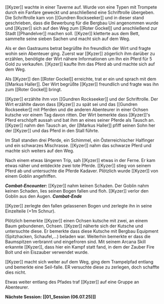 [[Kyzer]] wachte in einer Taverne auf. Wurde von eine Typen mit Trompete durch ein Fanfare geweckt und anschließend eine Schriftrolle übergeben. Die Schriftrolle kam von [[Gundren Rockseeker]] und in dieser stand geschrieben, dass die Bewerbung für die Bergbau Uni angenommen wurde und [[Kyzer]] sich auf den Weg zum [[Roter Gockel]] und anschließend zur Stadt [[Phandelver]] machen soll. [[Kyzer]] kletterte aus dem Bett, sammelte seine sieben Sachen und macht sich auf dem Weg.

Als er den Gastraums betrat begrüßte ihn freundlich der Wirt und fragte wohin sein Abenteuer ging. Zuerst war [[Kyzer]] zögerlich ihm darüber zu erzählen, benötigte der Wirt nähere Informationen um Ihn ein Pferd für 5 Gold zu verkaufen.
[[Kyzer]] kaufte Ihm das Pferd ab und machte sich auf dem Weg. 

Als [[Kyzer]] den [[Roter Gockel]] erreichte, trat er ein und sprach mit dem [[Markus Haller]]. Der Wirt begrüßte [[Kyzer]] freundlich und fragte was ihn zum [[Roter Gockel]] bringt.

[[Kyzer]] erzählte ihm von [[Gundren Rockseeker]] und der Schriftrolle. Der Wirt erzählte davon dass [[Kyzer]] zu spät sei und das [[Gundren Rockseeker]] mit Pferden und die anderen Abenteurer in einer Ochsen kutsche vor einem Tag davon ritten. 
Der Wirt bemerkte dass [[Kyzer]]'s Pferd erschöpft aussah und bat ihm an eines seiner Pferde als Tausch an. [[Kyzer]] nahm den Tausch an, der [[Markus Haller]] pfiff seinen Sohn her der [[Kyzer]] und das Pferd in den Stall führte.

Im Stall standen drei Pferde, ein Schimmel, ein Österreichischer Halfinger und ein schwarzes Mischrasse. [[Kyzer]] nahm das schwarze Pferd und machte sich weiters auf den Weg.

Nach einem etwas längeren Trip, sah [[Kyzer]] etwas in der Ferne. Er kam etwas näher und entdeckte zwei tote Pferde. [[Kyzer]] stieg von seinem Pferd ab und untersuchte die Pferde Kadaver. Plötzlich wurde [[Kyzer]] von einem Goblin angefriffen.

***Combat-Encounter:***
[[Kyzer]] nahm keinen Schaden. Der Goblin nahm keinen Schaden, lies seinen Bogen fallen und floh. [[Kyzer]] verlor den Goblin aus den Augen.
***Combat-Ende***

[[Kyzer]] zerlegte den fallen gelassenen Bogen und zerlegte ihn in seine Einzelteile (+1m Schnur).

Plötzlich bemerkte [[Kyzer]] einen Ochsen kutsche mit zwei, an einem Baum gebundenen, Ochsen. [[Kyzer]] näherte sich der Kutsche und untersuchte diese. Er bemerkte dass diese Kutsche mit Bergbau Equipment (Spitzhacken, Schaufel,...) beladen war. Weiterhin bemerkte er dass die Baumspitzen verbrannt und eingefroren sind. Mit seinem Arcana Skill erkannte [[Kyzer]], dass hier ein Kampf statt fand, in dem der Zauber Fire Bolt und ein Eiszauber verwendet wurde. 

[[Kyzer]] macht sich weiter auf dem Weg, ging dem Trampelpfad entlang und bemerkte eine Seil-falle. ER versuchte diese zu zerlegen, doch schaffte dies nicht.

Etwas weiter entlang des Pfades traf [[Kyzer]] auf eine Gruppe an Abenteurer.

**Nächste Session: [[01_Session (06.07.25)]]**